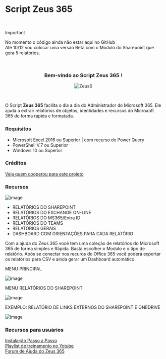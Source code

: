 
# Script Zeus 365

<br>

> [!IMPORTANT]
> No momento o código ainda não estar aqui no GitHub <br>
> Até 10/12 vou colocar uma versão Beta com o Módulo do Sharepoint
> que gera 5 relatórios.

<br>

<div align="center">

### Bem-vindo ao Script Zeus 365 ! <br>
  
![Zeus6](https://github.com/user-attachments/assets/25c417dc-6545-4691-baaa-b46f2054c9e0)


</div>

<br>

O Script **Zeus 365** facilita o dia a dia do Administrador do Microsoft 365. Ele ajuda a extrair relatórios de objetos, identidades e recursos do Microaoft 365 de forma rápida e formatada.
<br>

### Requisitos

- Microsoft Excel 2016 ou Superior | com recurso de Power Query
- PowerShell V.7 ou Superior
- Windows 10 ou Superior

### Créditos

[Veja quem cooperou para este projeto](https://github.com/Wanderson304/Script-Zeus-365/wiki/Cr%C3%A9ditos)

### Recursos

![image](https://github.com/user-attachments/assets/b31a72e5-43d5-4347-bd35-800850d9f8a1)
<br>

- RELATÓRIOS DO SHAREPOINT            
- RELATÓRIOS DO EXCHANGE ON-LINE   
- RELATÓRIOS DO MS365/Entra ID     
- RELATÓRIOS DO TEAMS             
- RELATÓRIOS GERAIS
- DASHBOARD COM ORIENTAÇÕES PARA CADA RELATÓRIO

Com a ajuda do Zeus 365 você tem uma coleção de relatórios do Microsoft 365 de forma simples e Rápida.
Basta escolher o Modulo e o tipo de relatório. Após se conectar nos recuros do Office 365 você poderá exportar os relatórios para CSV e ainda gerar um Dashboard automático.
<br>

MENU PRINCIPAL
<br>

![image](https://github.com/user-attachments/assets/f4951653-621b-4446-b6e0-6ad9d2e3d896)
<br>

MENU RELATÓRIOS DO SHAREPOINT
<br>

![image](https://github.com/user-attachments/assets/8da996ff-3290-40b4-8980-7964827b74a5)
<br>

EXEMPLO: RELATÓRIO DE LINKS EXTERNOS DO SHAREPOINT E ONEDRIVE

![image](https://github.com/user-attachments/assets/ede7d4b0-fe61-4b52-8c7d-8a81d34fb3ac)
<br>

### Recursos para usuários

[Instalação Passo a Passo](https://github.com/Wanderson304/Script-Zeus-365/wiki/Instala%C3%A7%C3%A3o) <br>
[Playlist de treinamento no Yotube]() <br>
[Forum de Ajuda do Zeus 365](https://github.com/Wanderson304/Script-Zeus-365/issues) <br>




